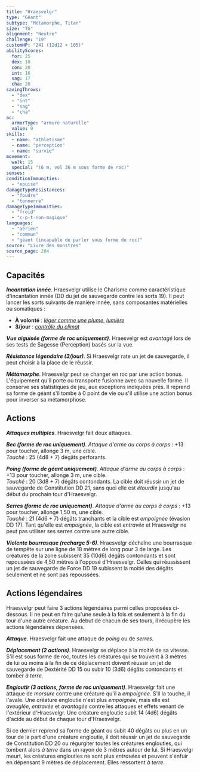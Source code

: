 ```yaml
---
title: "Hraesvelgr"
type: "Géant"
subtype: "Métamorphe, Titan"
size: "TG"
alignment: "Neutre"
challenge: "19"
customHP: "241 (12d12 + 105)"
abilityScores:
  for: 25
  dex: 10
  con: 20
  int: 16
  sag: 17
  cha: 20
savingThrows:
  - "dex"
  - "int"
  - "sag"
  - "cha"
ac:
  armorType: "armure naturelle"
  value: 9
skills:
  - name: "athletisme"
  - name: "perception"
  - name: "survie"
movement:
  walk: 15
  special: "(6 m, vol 36 m sous forme de roc)"
senses:
conditionImmunities:
  - "epuise"
damageTypeResistances:
  - "foudre"
  - "tonnerre"
damageTypeImmunities:
  - "froid"
  - "c-p-t-non-magique"
languages:
  - "aérien"
  - "commun"
  - "géant (incapable de parler sous forme de roc)"
source: "Livre des monstres"
source_page: 204
---
```

## Capacités
_**Incantation innée**_. Hraesvelgr utilise le Charisme comme caractéristique d'incantation innée (DD du jet de sauvegarde contre les sorts 19). Il peut lancer les sorts suivants de manière innée, sans composantes matérielles ou somatiques :
* **À volonté** : [_léger comme une plume_](/grimoire/leger-comme-une-plume/), [_lumière_](/grimoire/lumiere/)
* **3/jour** : [_contrôle du climat_](/grimoire/controle-du-climat/)

_**Vue aiguisée (forme de roc uniquement)**_. Hraesvelgr est _avantagé_ lors de ses tests de Sagesse (Perception) basés sur la vue.

_**Résistance légendaire (3/jour)**_. Si Hraesvelgr rate un jet de sauvegarde, il peut choisir à la place de le réussir.

_**Métamorphe**_. Hraesvelgr peut se changer en roc par une action bonus. L'équipement qu'il porte ou transporte fusionne avec sa nouvelle forme. Il conserve ses statistiques de jeu, aux exceptions indiquées près. Il reprend sa forme de géant s'il tombe à 0 point de vie ou s'il utilise une action bonus pour inverser sa métamorphose.

## Actions
_**Attaques multiples**_. Hraesvelgr fait deux attaques.

_**Bec (forme de roc uniquement)**_. _Attaque d'arme au corps à corps_ : +13 pour toucher, allonge 3 m, une cible.  
_Touché_ : 25 (4d8 + 7) dégâts perforants.

_**Poing (forme de géant uniquement)**_. _Attaque d'arme au corps à corps_ : +13 pour toucher, allonge 3 m, une cible.  
_Touché_ : 20 (3d8 + 7) dégâts contondants. La cible doit réussir un jet de sauvegarde de Constitution DD 21, sans quoi elle est _étourdie_ jusqu'au début du prochain tour d'Hraesvelgr.

_**Serres (forme de roc uniquement)**_. _Attaque d'arme au corps à corps_ : +13 pour toucher, allonge 1,50 m, une cible.  
_Touché_ : 21 (4d6 + 7) dégâts tranchants et la cible est _empoignée_ (évasion DD 17). Tant qu'elle est _empoignée_, la cible est _entravée_ et Hraesvelgr ne peut pas utiliser ses serres contre une autre cible.

_**Violente bourrasque (recharge 5-6)**_. Hraesvelgr déchaîne une bourrasque de tempête sur une ligne de 18 mètres de long pour 3 de large. Les créatures de la zone subissent 35 (10d6) dégâts contondants et sont repoussées de 4,50 mètres à l'opposé d'Hraesvelgr. Celles qui réussissent un jet de sauvegarde de Force DD 19 subissent la moitié des dégâts seulement et ne sont pas repoussées.

## Actions légendaires
Hraesvelgr peut faire 3 actions légendaires parmi celles proposées ci-dessous. Il ne peut en faire qu'une seule à la fois et seulement à la fin du tour d'une autre créature. Au début de chacun de ses tours, il récupère les actions légendaires dépensées.

_**Attaque**_. Hraesvelgr fait une attaque de _poing_ ou de _serres_.

_**Déplacement (2 actions)**_. Hraesvelgr se déplace à la moitié de sa vitesse. S'il est sous forme de roc, toutes les créatures qui se trouvent à 3 mètres de lui ou moins à la fin de ce déplacement doivent réussir un jet de sauvegarde de Dextérité DD 15 ou subir 10 (3d6) dégâts contondants et tomber _à terre_.

_**Engloutir (3 actions, forme de roc uniquement)**_. Hraesvelgr fait une attaque de _morsure_ contre une créature qu'il a _empoignée_. S'il la touche, il l'avale. Une créature engloutie n'est plus _empoignée_, mais elle est _aveuglée_, _entravée_ et _avantagée_ contre les attaques et effets venant de l'extérieur d'Hraesvelgr. Une créature engloutie subit 14 (4d6) dégâts d'acide au début de chaque tour d'Hraesvelgr.

Si ce dernier reprend sa forme de géant ou subit 40 dégâts ou plus en un tour de la part d'une créature engloutie, il doit réussir un jet de sauvegarde de Constitution DD 20 ou régurgiter toutes les créatures englouties, qui tombent alors _à terre_ dans un rayon de 3 mètres autour de lui. Si Hraesvelgr meurt, les créatures englouties ne sont plus _entravées_ et peuvent s'enfuir en dépensant 9 mètres de déplacement. Elles ressortent _à terre_.
